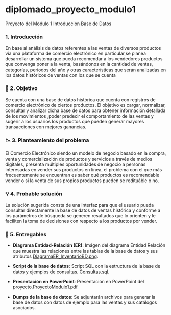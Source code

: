 # diplomado_proyecto_modulo1
Proyecto del Modulo 1 Introduccion Base de Datos

###  1. Introducción
En base al análisis de datos referentes a las ventas de diversos productos vía una plataforma de comercio electrónico en particular,se planea desarrollar un sistema que pueda recomendar a los vendedores productos que convenga poner a la venta, basándonos en la cantidad de ventas, categorías, periodos del año y otras características que serán analizadas en los datos históricos de ventas con los que se cuenta  

### 🎯 2. Objetivo
Se cuenta con una base de datos histórica que cuenta con registros de comercio electrónico de ciertos productos. El objetivo es cargar, normalizar, consultar y analizar dicha base de datos para obtener información detallada de los movimientos ,poder predecir el comportamiento de las ventas y sugerir a los usuarios los productos que pueden generar mayores transacciones con mejores ganancias.

### 📉 3. Planteamiento del problema
El Comercio Electrónico siendo un modelo de negocio basado en la compra, venta y comercialización de productos y servicios a través de medios digitales, presenta múltiples oportunidades de negocio a personas interesadas en vender sus productos en línea, el problema con el que más frecuentemente se encuentran es saber qué productos es recomendable vender o si la venta de sus propios productos pueden se redituáble o no.

### 💡 4. Probable solución
La solución sugerida consta de una interfaz para que el usuario pueda consultar directamente la base de datos de ventas histórica y conforme a los parámetros de búsqueda se generen resultados que lo orienten y le faciliten la toma de decisiones con respecto a los productos por vender.

### 📂 5. Entregables

- **Diagrama Entidad-Relación (ER)**: Imágen del diagrama Entidad Relación que muestra las relaciones entre las tablas de la base de datos y sus atributos [DiagramaER_InventarioBD.png](DiagramaER_InventarioBD.png).
  
- **Script de la base de datos**: Script SQL con la estructura de la base de datos y ejemplos de consultas. [Consultas.sql](Consultas.sql).

- **Presentación en PowerPoint**: Presentación en PowerPoint del proyecto.[ProyectoModulo1.pdf](ProyectoModulo1.pdf)

- **Dumps de la base de datos**: Se adjuntarán archivos para generar la base de datos con datos de ejemplo para las ventas y sus catálogos asociados.

